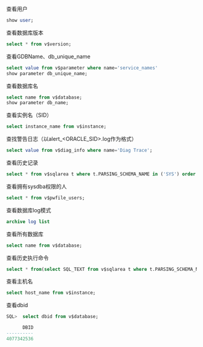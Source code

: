 查看用户

  ```sql
show user;
  ```

查看数据库版本

```sql
select * from v$version;
```


查看GDBName、db_unique_name

```sql
select value from v$parameter where name='service_names'
show parameter db_unique_name;
```

查看数据库名

```sql
select name from v$database;
show parameter db_name;
```

查看实例名（SID）

```sql
select instance_name from v$instance;
```

查找警告日志（以alert_<ORACLE_SID>.log作为格式）

```sql
select value from v$diag_info where name='Diag Trace';
```

查看历史记录

```sql
select * from v$sqlarea t where t.PARSING_SCHEMA_NAME in ('SYS') order by t.LAST_ACTIVE_TIME desc
```

查看拥有sysdba权限的人

```sql
select * from v$pwfile_users;
```

查看数据库log模式

```sql
archive log list
```

查看所有数据库

```sql
select name from v$database; 
```

查看历史执行命令

```sql
select * from(select SQL_TEXT from v$sqlarea t where t.PARSING_SCHEMA_NAME in ('SYS') order by t.LAST_ACTIVE_TIME desc ) WHERE  rownum <10;
```

查看主机名

```sql
select host_name from v$instance;
```

查看dbid

```sql
SQL>  select dbid from v$database;

      DBID
----------
4077342536
```

